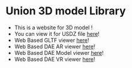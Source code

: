 # Union 3D model Library
- This is a website for 3D model !
- You can view it for USDZ file [here](USDZ_Viewer_Final.html)!
- Web Based GLTF viewer [here](GLTF_Viewer_Final.html)!
- Web Based DAE AR viewer [here](Dae_Viewer.html)!
- Web Based DAE Model viewer [here](Dae_Viewer_model_viewer.html)!
- Web Based DAE VR viewer [here](Dae_Viewer_VR.html)!